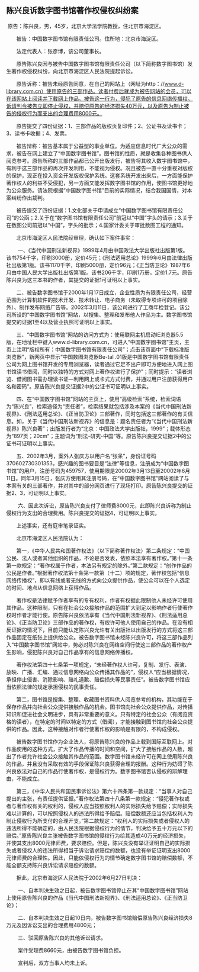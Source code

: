 ## 陈兴良诉数字图书馆著作权侵权纠纷案   

  原告：陈兴良，男，45岁，北京大学法学院教授，住北京市海淀区。

       被告：中国数字图书馆有限责任公司。住所地：北京市海淀区。

       法定代表人：张彦博，该公司董事长。

       原告陈兴良因与被告中国数字图书馆有限责任公司（以下简称数字图书馆）发生著作权侵权纠纷，向北京市海淀区人民法院提起诉讼。

       原告诉称：被告未经原告同意，在自己的网站上（网址为http：//www.d-library.com.cn）使用原告的三部作品。读者付费后就成为被告网站的会员，可以在该网站上阅读并下载网上作品。被告这一行为，侵犯了原告的信息网络传播权。诉请判令被告立即停止侵权，并赔偿原告的经济损失40万元，以及原告为制止被告的侵权行为而支出的合理费用8000元。

       原告提交了四份证据：1、三部作品的版权页复印件；2、公证书及读书卡；3、读书卡收据；4、发票。

       被告辩称：被告基本属于公益型的事业单位。为适应信息时代广大公众的需求，被告在网上建立了“中国数字图书馆”。图书馆的性质，就是收集各种图书供人阅览参考。原告所称的三部作品都已公开出版发行，被告将其收入数字图书馆中，有利于这三部作品的再次开发利用，不能视为侵权。况且被告一直十分重视对版权的保护，现正在投入资金开发版权保护系统。这套系统开发出来后，一方面能保护著作权人的利益不受侵犯，另一方面又能发挥数字图书馆的作用，使图书馆更好地为公众服务。请法院根据“中国数字图书馆”目前的实际情况，结合我国国情，对本案纠纷作出裁判。

       被告提交了四份证据：1.文化部关于申请成立“中国数字图书馆有限责任公司”的公函；2.关于在“数字图书馆有限责任公司”前冠以“中国”字头的请示；3.关于在数图公司前冠以“中国”，字头的批示；4.国家计委关于审批数图工程的通知。

       北京市海淀区人民法院经审理，确认如下案件事实：

        一、《当代中国刑法新视界》1999年4月由中国政法大学出版社出版第1版。该书754千字，印刷3000册，定价45元；《刑法适用总论》1999年6月由法律出版社出版第1版。该书1170千字，印刷5000册，定价96元；《正当防卫论》1987年6月由中国人民大学出版社出版第1版。该书206千字，印刷1万册，定价1.7元。原告陈兴良为这三本书的作者，其提交的证据1可证明以上事实。

       二、被告数字图书馆于2000年1月17日成立，企业性质为有限责任公司，经营范围为计算机软件的技术开发、技术转让、电子商务（未取得专项许可的项目除外）、制作发布网络广告等。2002年3月11日，该公司进行了工商年检登记。该公司所设的“中国数字图书馆”网站，以搜集、整理和发布他人作品为主。数字图书馆提交的证据1至4以及营业执照可证明以上事实。

       三、“中国数字图书馆”网站的访问方式为：使用联网主机启动IE浏览器5.5版，在地址栏中键入www.d-library.com.cn，可进入“中国数字图书馆”主页，主页上注明“版权所有：中国数字图书馆有限责任公司”；点击该页面中“下载标准版浏览器”，新网页中显示“中国数图浏览器Be-tal .01版是中国数字图书馆有限责任公司为网上图书馆开发的专用浏览器，读者通过它足不出户即可方便地进入网上图书馆读书借阅，同时以独特的方式对网上著作权进行了保护”；同时提示：“读者浏览、借阅图书需办理读书证—利用网上或卡式方式付费，并通过用户注册获得用户名和密码”。原告陈兴良提交证据2中的公证书可证明以上事实。

       四、在“中国数字图书馆”网站的主页上，使用“高级检索”系统，检索词语为“陈兴良”，检索途径为“责任者”，检索结果就包括涉及本案的《当代中国刑法新视界》、《刑法适用总论》、《正当防卫论》三部著作，同时包括这三部著作的有关信息。如，关于《当代中国刑法新视界》的信息是：题名责任者为“《当代中国刑法新视界》陈兴良著”；出版发行者为“北京：中国政法大学出版社，1999”；载体形态为“897页；20cm”；主题词为“刑法-研究-中国”等。原告陈兴良提交证据2中的公证书可证明以上事实。

       五、2002年3月，案外人张庆方以用户名“张呆”，身份证号码370602730301353，感兴趣的图书要目是“法律”等信息，注册成为“中国数字图书馆”的用户，注册号码为459757，使用期限是20002年3月13日至20002年6月11日。同年3月15日，张庆方使用其注册号码，在“中国数字图书馆”网站阅读了与本案有关的三部著作，并对其中的部分网页进行了现场打印。原告陈兴良提交的证据2、3，可证明以上事实。

        六、因此次诉讼，原告陈兴良支付了律师费8000元，此即陈兴良诉称为制止侵权行为支出的合理费用。陈兴良提交的证据4，可证明以上事实。

       上述事实，还有庭审笔录证实。

       北京市海淀区人民法院认为：

       第一，《中华人民共和国著作权法》（以下简称著作权法）第二条规定：“中国公民、法人或者其他组织的作品，不论是否发表，依照本法享有著作权。”第十一条第一款规定：“著作权属于作者，本法另有规定的除外。”第二款规定：“创作作品的公民是作者。”根据著作权法第十条第一款第（十二）项的规定，著作权包括“信息网络传播权”，即以有线或者无线的方式向公众提供作品，使公众可以在个人选定的时间、地点从信息网络上获得作品。

       著作权是法律赋予作者享有的专有权利，作者有权据此限制他人未经许可使用其作品。这种限制，只有在社会公众接触作品的范围扩大到足以影响作者行使著作权时作者才能行使。原告陈兴良依法享有《当代中国刑法新视界》、《刑法适用总论》、《正当防卫论》三部作品的著作权，有权许可他人使用自己的作品。在没有相反证据的情况下，目前只能认定陈兴良允许有关出版社以出版发行的方式将这三部作品固定在纸张上提供给公众。被告数字图书馆未经陈兴良许可，将这三部作品列入“中国数字图书馆”网站中，势必对陈兴良在网络空间行使这三部作品的著作权产生影响，侵犯陈兴良对自己作品享有的信息网络传播权。

       著作权法第四十七条第一项规定，“未经著作权人许可，复制、发行、表演、放映、广播、汇编、通过信息网络向公众传播其作品的”，侵权人“应当根据情况，承担停止侵害、消除影响、赔礼道歉、赔偿损失等民事责任”。被告数字图书馆应当依照法律的规定承担侵权的民事责任。

       第二，图书馆是搜集、整理、收藏图书资料供人阅览参考的机构，其功能在于保存作品并向社会公众提供接触作品的机会。图书馆向社会公众提供作品，对传播知识和促进社会文明进步，具有非常重要的意义。只有特定的社会公众（有阅览资格的读者），在特定的时间以特定的方式（借阅），才能接触到图书馆向社会公众提供的作品。因此，这种接触对作者行使著作权的影响是有限的，不构成侵权。

       被告数字图书馆作为企业法人，将原告陈兴良的作品上载到国际互联网上。对作品使用的这种方式，扩大了作品传播的时间和空间，扩大了接触作品的人数，超出了作者允许社会公众接触其作品的范围。数字图书馆未经许可在网上使用陈兴良的作品，并且没有采取有效的手段保证陈兴良获得合理的报酬。这种行为妨碍了陈兴良依法对自己的作品行使著作权，是侵权行为。数字图书馆否认侵权的辩解理由，不能成立。

       第三，《中华人民共和国民事诉讼法》第六十四条第一款规定：“当事人对自己提出的主张，有责任提供证据。”著作权法第四十八条第一款规定：“侵犯著作权或者与著作权有关的权利的，侵权人应当按照权利人的实际损失给予赔偿；实际损失难以计算的，可以按照侵权人的违法所得给予赔偿。赔偿数额还应当包括权利人为制止侵权行为所支付的合理开支。”第二款规定：“权利人的实际损失或者侵权人的违法所得不能确定的，由人民法院根据侵权行为的情节，判决给予五十万元以下的赔偿。”原告陈兴良主张被告数字图书馆的侵权行为给其造成40万元的经济损失，并使其支出8000元律师费，要求赔偿。但是，陈兴良没有举证证明自己的实际损失或者侵权人的违法所得相当于诉讼请求赔偿的数额，也没有举证证明支出8000元律师费的合理性。因此，只能依侵权行为的情节确定数字图书馆的赔偿数额，不能全额支持陈兴良诉讼请求赔偿的数额。

       据此，北京市海淀区人民法院于2002年6月27日判决：

        一、自本判决生效之日起，被告数字图书馆停止在其“中国数字图书馆”网站上使用原告陈兴良的作品《当代中国刑法新视界》、《刑法适用总论》、《正当防卫论》；

        二、自本判决生效之日起10日内，被告数字图书馆赔偿原告陈兴良经济损失8万元及因诉讼支出的合理费用4800元；

        三、驳回原告陈兴良的其他诉讼请求。

        案件受理费8660元，由被告数字图书馆负担。

        宣判后，双方当事人均未上诉。

